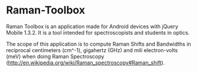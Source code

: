 Raman-Toolbox
=============
Raman Toolbox is an application made for Android devices with jQuery Mobile 1.3.2.
It is a tool intended for spectroscopists and students in optics. 

The scope of this application is to compute Raman Shifts and Bandwidths in 
reciprocal centimeters (cm^-1), gigahertz (GHz) and mili electron-volts (meV)
when doing Raman Spectroscopy (http://en.wikipedia.org/wiki/Raman_spectroscopy#Raman_shift).






